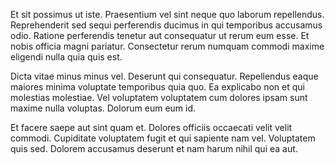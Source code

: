 Et sit possimus ut iste. Praesentium vel sint neque quo laborum repellendus. Reprehenderit sed sequi perferendis ducimus in qui temporibus accusamus odio. Ratione perferendis tenetur aut consequatur ut rerum eum esse. Et nobis officia magni pariatur. Consectetur rerum numquam commodi maxime eligendi nulla quia quis est.
 Dicta vitae minus minus vel. Deserunt qui consequatur. Repellendus eaque maiores minima voluptate temporibus quia quo. Ea explicabo non et qui molestias molestiae. Vel voluptatem voluptatem cum dolores ipsam sunt maxime nulla voluptas. Dolorum eum eum id.
 Et facere saepe aut sint quam et. Dolores officiis occaecati velit velit commodi. Cupiditate voluptatem fugit et qui sapiente nam vel. Voluptatem quis sed. Dolorem accusamus deserunt et nam harum nihil qui ea aut.